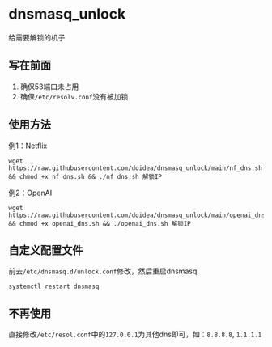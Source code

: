 # dnsmasq_unlock
给需要解锁的机子

## 写在前面
1. 确保53端口未占用
2. 确保`/etc/resolv.conf`没有被加锁

## 使用方法
例1：Netflix
```
wget https://raw.githubusercontent.com/doidea/dnsmasq_unlock/main/nf_dns.sh && chmod +x nf_dns.sh && ./nf_dns.sh 解锁IP
```
例2：OpenAI
```
wget https://raw.githubusercontent.com/doidea/dnsmasq_unlock/main/openai_dns.sh && chmod +x openai_dns.sh && ./openai_dns.sh 解锁IP
```

## 自定义配置文件
前去`/etc/dnsmasq.d/unlock.conf`修改，然后重启dnsmasq
```
systemctl restart dnsmasq
```

## 不再使用
直接修改`/etc/resol.conf`中的`127.0.0.1`为其他dns即可，如：`8.8.8.8`, `1.1.1.1`
